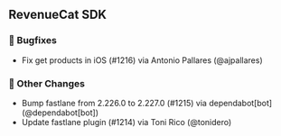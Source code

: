 ## RevenueCat SDK
### 🐞 Bugfixes
* Fix get products in iOS (#1216) via Antonio Pallares (@ajpallares)

### 🔄 Other Changes
* Bump fastlane from 2.226.0 to 2.227.0 (#1215) via dependabot[bot] (@dependabot[bot])
* Update fastlane plugin (#1214) via Toni Rico (@tonidero)
